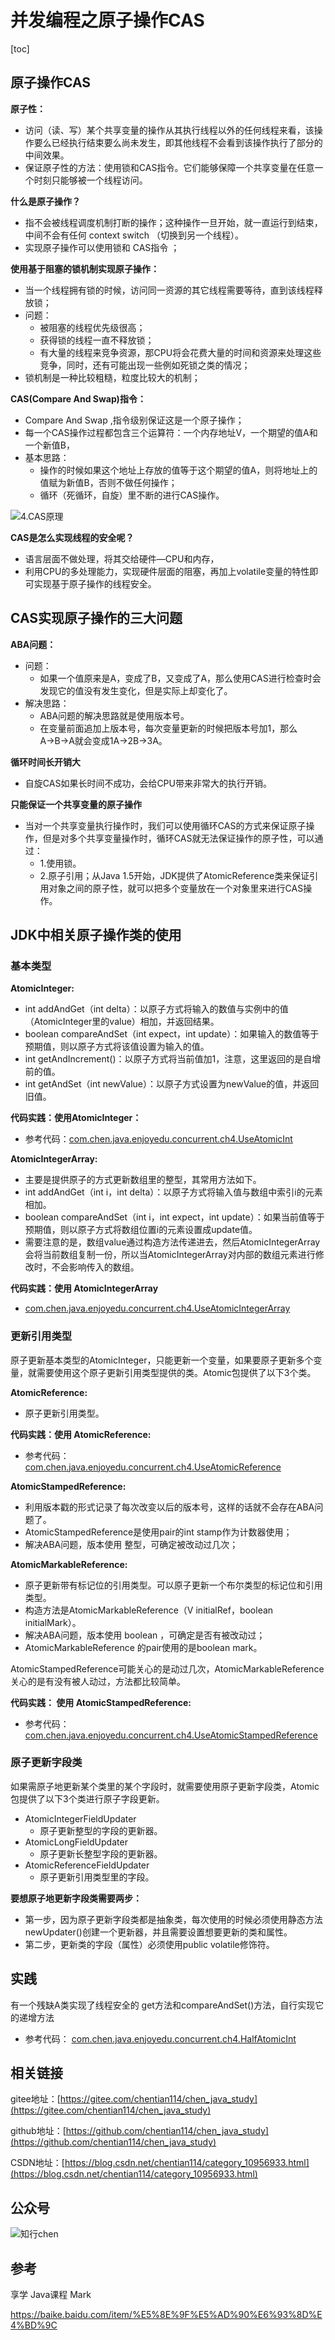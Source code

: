 # 并发编程之原子操作CAS

[toc]

## 原子操作CAS

**原子性：**
- 访问（读、写）某个共享变量的操作从其执行线程以外的任何线程来看，该操作要么已经执行结束要么尚未发生，即其他线程不会看到该操作执行了部分的中间效果。
- 保证原子性的方法：使用锁和CAS指令。它们能够保障一个共享变量在任意一个时刻只能够被一个线程访问。

**什么是原子操作？**
- 指不会被线程调度机制打断的操作；这种操作一旦开始，就一直运行到结束，中间不会有任何 context switch （切换到另一个线程）。
- 实现原子操作可以使用锁和 CAS指令 ；

**使用基于阻塞的锁机制实现原子操作：**
- 当一个线程拥有锁的时候，访问同一资源的其它线程需要等待，直到该线程释放锁；
- 问题：
  - 被阻塞的线程优先级很高；
  - 获得锁的线程一直不释放锁；
  - 有大量的线程来竞争资源，那CPU将会花费大量的时间和资源来处理这些竞争，同时，还有可能出现一些例如死锁之类的情况；
- 锁机制是一种比较粗糙，粒度比较大的机制；

**CAS(Compare And Swap)指令：**
- Compare And Swap ,指令级别保证这是一个原子操作；
- 每一个CAS操作过程都包含三个运算符：一个内存地址V，一个期望的值A和一个新值B，
- 基本思路：
  - 操作的时候如果这个地址上存放的值等于这个期望的值A，则将地址上的值赋为新值B，否则不做任何操作；
  - 循环（死循环，自旋）里不断的进行CAS操作。

![4.CAS原理](https://img-blog.csdnimg.cn/20210417151307802.png)

**CAS是怎么实现线程的安全呢？**
- 语言层面不做处理，将其交给硬件—CPU和内存，
- 利用CPU的多处理能力，实现硬件层面的阻塞，再加上volatile变量的特性即可实现基于原子操作的线程安全。


## CAS实现原子操作的三大问题

**ABA问题：**
- 问题：
  - 如果一个值原来是A，变成了B，又变成了A，那么使用CAS进行检查时会发现它的值没有发生变化，但是实际上却变化了。
- 解决思路：
  - ABA问题的解决思路就是使用版本号。 
  - 在变量前面追加上版本号，每次变量更新的时候把版本号加1，那么A→B→A就会变成1A→2B→3A。

**循环时间长开销大**
- 自旋CAS如果长时间不成功，会给CPU带来非常大的执行开销。

**只能保证一个共享变量的原子操作**
- 当对一个共享变量执行操作时，我们可以使用循环CAS的方式来保证原子操作，但是对多个共享变量操作时，循环CAS就无法保证操作的原子性，可以通过：
  - 1.使用锁。
  - 2.原子引用；从Java 1.5开始，JDK提供了AtomicReference类来保证引用对象之间的原子性，就可以把多个变量放在一个对象里来进行CAS操作。

## JDK中相关原子操作类的使用

### 基本类型

**AtomicInteger:**
- int addAndGet（int delta）：以原子方式将输入的数值与实例中的值（AtomicInteger里的value）相加，并返回结果。
- boolean compareAndSet（int expect，int update）：如果输入的数值等于预期值，则以原子方式将该值设置为输入的值。
- int getAndIncrement()：以原子方式将当前值加1，注意，这里返回的是自增前的值。
- int getAndSet（int newValue）：以原子方式设置为newValue的值，并返回旧值。

**代码实践：使用AtomicInteger：**
- 参考代码：[com.chen.java.enjoyedu.concurrent.ch4.UseAtomicInt](https://gitee.com/chentian114/chen_java_study)

**AtomicIntegerArray:**
- 主要是提供原子的方式更新数组里的整型，其常用方法如下。
- int addAndGet（int i，int delta）：以原子方式将输入值与数组中索引i的元素相加。
- boolean compareAndSet（int i，int expect，int update）：如果当前值等于预期值，则以原子方式将数组位置i的元素设置成update值。
- 需要注意的是，数组value通过构造方法传递进去，然后AtomicIntegerArray会将当前数组复制一份，所以当AtomicIntegerArray对内部的数组元素进行修改时，不会影响传入的数组。

**代码实践：使用 AtomicIntegerArray**
- [com.chen.java.enjoyedu.concurrent.ch4.UseAtomicIntegerArray](https://gitee.com/chentian114/chen_java_study)

### 更新引用类型

原子更新基本类型的AtomicInteger，只能更新一个变量，如果要原子更新多个变量，就需要使用这个原子更新引用类型提供的类。Atomic包提供了以下3个类。

**AtomicReference:**
- 原子更新引用类型。

**代码实践：使用 AtomicReference:**
- 参考代码： [com.chen.java.enjoyedu.concurrent.ch4.UseAtomicReference](https://gitee.com/chentian114/chen_java_study)


**AtomicStampedReference:**
- 利用版本戳的形式记录了每次改变以后的版本号，这样的话就不会存在ABA问题了。
- AtomicStampedReference是使用pair的int stamp作为计数器使用；
- 解决ABA问题，版本使用 整型，可确定被改动过几次；


**AtomicMarkableReference:**
- 原子更新带有标记位的引用类型。可以原子更新一个布尔类型的标记位和引用类型。
- 构造方法是AtomicMarkableReference（V initialRef，boolean initialMark）。
- 解决ABA问题，版本使用 boolean ，可确定是否有被改动过；
- AtomicMarkableReference 的pair使用的是boolean mark。

AtomicStampedReference可能关心的是动过几次，AtomicMarkableReference关心的是有没有被人动过，方法都比较简单。

**代码实践： 使用 AtomicStampedReference:**
- 参考代码： [com.chen.java.enjoyedu.concurrent.ch4.UseAtomicStampedReference](https://gitee.com/chentian114/chen_java_study)


### 原子更新字段类

如果需原子地更新某个类里的某个字段时，就需要使用原子更新字段类，Atomic包提供了以下3个类进行原子字段更新。
- AtomicIntegerFieldUpdater
  - 原子更新整型的字段的更新器。
- AtomicLongFieldUpdater
  - 原子更新长整型字段的更新器。
- AtomicReferenceFieldUpdater
  - 原子更新引用类型里的字段。 

**要想原子地更新字段类需要两步：**
- 第一步，因为原子更新字段类都是抽象类，每次使用的时候必须使用静态方法newUpdater()创建一个更新器，并且需要设置想要更新的类和属性。
- 第二步，更新类的字段（属性）必须使用public volatile修饰符。

## 实践

有一个残缺A类实现了线程安全的 get方法和compareAndSet()方法，自行实现它的递增方法

- 参考代码： [com.chen.java.enjoyedu.concurrent.ch4.HalfAtomicInt](https://gitee.com/chentian114/chen_java_study)

## 相关链接

gitee地址：[https://gitee.com/chentian114/chen_java_study](https://gitee.com/chentian114/chen_java_study)

github地址：[https://github.com/chentian114/chen_java_study](https://github.com/chentian114/chen_java_study)

CSDN地址：[https://blog.csdn.net/chentian114/category_10956933.html](https://blog.csdn.net/chentian114/category_10956933.html)

## 公众号

![知行chen](https://img-blog.csdnimg.cn/20201019220227866.jpg)

## 参考

享学 Java课程 Mark

https://baike.baidu.com/item/%E5%8E%9F%E5%AD%90%E6%93%8D%E4%BD%9C